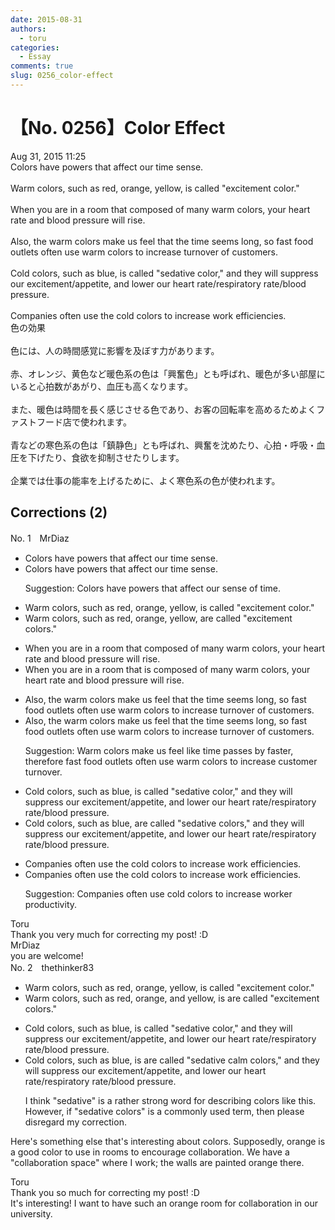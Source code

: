 ```yaml
---
date: 2015-08-31
authors:
  - toru
categories:
  - Essay
comments: true
slug: 0256_color-effect
---
```


# 【No. 0256】Color Effect
<div class="date">Aug 31, 2015 11:25</div>
<div id="post"><div id="body_show_ori">
Colors have powers that affect our time sense.<br/><br/>Warm colors, such as red, orange, yellow, is called "excitement color."<br/><br/>When you are in a room that composed of many warm colors, your heart rate and blood pressure will rise.<br/><br/>Also, the warm colors make us feel that the time seems long, so fast food outlets often use warm colors to increase turnover of customers.<br/><br/>Cold colors, such as blue, is called "sedative color," and they will suppress our excitement/appetite, and lower our heart rate/respiratory rate/blood pressure.<br/><br/>Companies often use the cold colors to increase work efficiencies.
</div></div>

<!-- more -->

<div id="post_ja"><div id="body_show_mo">
色の効果<br/><br/>色には、人の時間感覚に影響を及ぼす力があります。<br/><br/>赤、オレンジ、黄色など暖色系の色は「興奮色」とも呼ばれ、暖色が多い部屋にいると心拍数があがり、血圧も高くなります。<br/><br/>また、暖色は時間を長く感じさせる色であり、お客の回転率を高めるためよくファストフード店で使われます。<br/><br/>青などの寒色系の色は「鎮静色」とも呼ばれ、興奮を沈めたり、心拍・呼吸・血圧を下げたり、食欲を抑制させたりします。<br/><br/>企業では仕事の能率を上げるために、よく寒色系の色が使われます。
</div></div>

## Corrections (2)
<div id="block"><div class="first_name"> No. 1　<span class="just_name">MrDiaz</span></div><div id="block2">
<ul class="correction_field">
<li class="incorrect">Colors have powers that affect our time sense.</li>
<li class="corrected correct">
Colors have powers that affect our time sense.
<p class="correction_comment">Suggestion: Colors have powers that affect our sense of time.</p>
</li>
</ul>
<ul class="correction_field">
<li class="incorrect">Warm colors, such as red, orange, yellow, is called "excitement color."</li>
<li class="corrected correct">
Warm colors, such as red, orange, yellow,<span class="f_blue"> are</span> called "excitement color<span class="f_blue">s</span>."
</li>
</ul>
<ul class="correction_field">
<li class="incorrect">When you are in a room that composed of many warm colors, your heart rate and blood pressure will rise.</li>
<li class="corrected correct">
When you are in a room that <span class="f_blue">is </span>composed of many warm colors, your heart rate and blood pressure will rise.
</li>
</ul>
<ul class="correction_field">
<li class="incorrect">Also, the warm colors make us feel that the time seems long, so fast food outlets often use warm colors to increase turnover of customers.</li>
<li class="corrected correct">
Also,<span class="sline"> the</span> warm colors make us feel that <span class="sline">the</span> time seems long, so fast food outlets often use warm colors to increase turnover of customers.
<p class="correction_comment">Suggestion: Warm colors make us feel like time passes by faster, therefore fast food outlets often use warm colors to increase customer turnover.</p>
</li>
</ul>
<ul class="correction_field">
<li class="incorrect">Cold colors, such as blue, is called "sedative color," and they will suppress our excitement/appetite, and lower our heart rate/respiratory rate/blood pressure.</li>
<li class="corrected correct">
Cold colors, such as blue, <span class="f_blue">are</span> called "sedative color<span class="f_blue">s</span>," and they will suppress our excitement/appetite, and lower our heart rate/respiratory rate/blood pressure.
</li>
</ul>
<ul class="correction_field">
<li class="incorrect">Companies often use the cold colors to increase work efficiencies.</li>
<li class="corrected correct">
Companies often use <span class="sline">the</span> cold colors to increase work efficiencies.
<p class="correction_comment">Suggestion: Companies often use cold colors to increase worker productivity.</p>
</li>
</ul>
</div><div class="name"><span class="just_name">Toru</span><br>
Thank you very much for correcting my post! :D
</div>
<div class="name"><span class="just_name">MrDiaz</span><br>
you are welcome!
</div>
</div>
<div id="block"><div class="first_name"> No. 2　<span class="just_name">thethinker83</span></div><div id="block2">
<ul class="correction_field">
<li class="incorrect">Warm colors, such as red, orange, yellow, is called "excitement color."</li>
<li class="corrected correct">
Warm colors, such as red, orange, <span class="f_blue">and </span>yellow, <span class="sline"><span class="f_red">is</span></span> <span class="f_blue">are </span>called "excitement color<span class="f_blue">s</span>."
</li>
</ul>
<ul class="correction_field">
<li class="incorrect">Cold colors, such as blue, is called "sedative color," and they will suppress our excitement/appetite, and lower our heart rate/respiratory rate/blood pressure.</li>
<li class="corrected correct">
Cold colors, such as blue, <span class="sline"><span class="f_red">is</span></span> <span class="f_blue">are </span>called "<span class="sline"><span class="f_red">sedative</span></span> <span class="f_blue">calm </span>color<span class="f_blue">s</span>," and they will suppress our excitement/appetite, and lower our heart rate/respiratory rate/blood pressure.
<p class="correction_comment">I think "sedative" is a rather strong word for describing colors like this.  However, if "sedative colors" is a commonly used term, then please disregard my correction.</p>
</li>
</ul>
<p class="comment_small">
 Here's something else that's interesting about colors.  Supposedly, orange is a good color to use in rooms to encourage collaboration.  We have a "collaboration space" where I work; the walls are painted orange there.
</p>

</div><div class="name"><span class="just_name">Toru</span><br>
Thank you so much for correcting my post! :D<br/>It's interesting! I want to have such an orange room for collaboration in our university.
</div>
</div>
